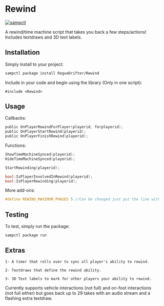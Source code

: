 # Rewind

[![sampctl](https://shields.southcla.ws/badge/sampctl-Rewind-2f2f2f.svg?style=for-the-badge)](https://github.com/RogueDrifter/Rewind)

A rewind/time machine script that takes you back a few steps/actions! Includes textdraws and 3D text labels.

## Installation

Simply install to your project:

```bash
sampctl package install RogueDrifter/Rewind
```

Include in your code and begin using the library (Only in one script):

```pawn
#include <Rewind>
```

## Usage

Callbacks:
```C
public OnPlayerRewindForPlayer(playerid, forplayerid);
public OnPlayerStartRewind(playerid);
public OnPlayerFinishRewind(playerid);
```

Functions:
```C
ShowTimeMachineSynced(playerid);
HideTimeMachineSynced(playerid);

StartRewinding(playerid);

bool:IsPlayerInvolvedInRewind(playerid);
bool:IsPlayerRewinding(playerid);
```

More add-ons:
```C
#define REWIND_MAXIMUM_PHASES 5 //Can be changed just put the line with your number before the include.
```

## Testing
To test, simply run the package:

```bash
sampctl package run
```
## Extras
```
1- A timer that rolls over to sync all player's ability to rewind.

2- Textdraws that define the rewind ability.

3- 3D Text labels to mark for other players your ability to rewind.
```
Currently supports vehicle interactions (not full) and on-foot interactions (not full either) but goes back up to 29 takes with an audio stream and a flashing extra textdraw.
